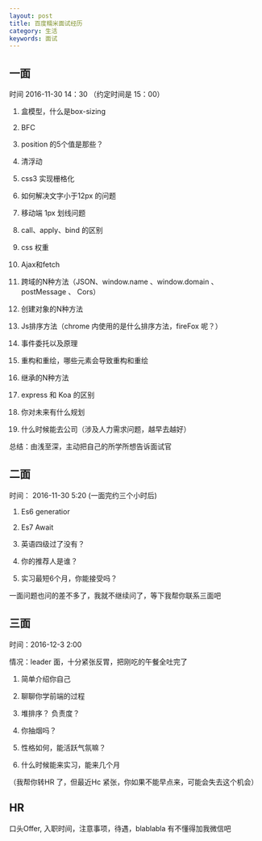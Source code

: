 ```yaml
---
layout: post
title: 百度糯米面试经历
category: 生活
keywords: 面试
---
```


## 一面

时间 2016-11-30 14：30 （约定时间是 15：00）

1. 盒模型，什么是box-sizing

2. BFC

3. position 的5个值是那些？

4. 清浮动

5. css3 实现栅格化

6. 如何解决文字小于12px 的问题

7. 移动端 1px 划线问题

8. call、apply、bind 的区别

9. css 权重

10. Ajax和fetch

11. 跨域的N种方法（JSON、window.name 、window.domain 、 postMessage 、 Cors）

12. 创建对象的N种方法

13.  Js排序方法（chrome 内使用的是什么排序方法，fireFox 呢？）

14. 事件委托以及原理

15. 重构和重绘，哪些元素会导致重构和重绘

16. 继承的N种方法

17. express 和 Koa 的区别

18. 你对未来有什么规划

19. 什么时候能去公司（涉及人力需求问题，越早去越好）

总结：由浅至深，主动把自己的所学所想告诉面试官

## 二面

时间： 2016-11-30 5:20 (一面完约三个小时后)

1. Es6 generatior

2. Es7 Await

3. 英语四级过了没有？

4. 你的推荐人是谁？

5. 实习最短6个月，你能接受吗？

一面问题也问的差不多了，我就不继续问了，等下我帮你联系三面吧

## 三面

时间：2016-12-3 2:00

情况：leader 面，十分紧张反胃，把刚吃的午餐全吐完了

1. 简单介绍你自己

2. 聊聊你学前端的过程

3. 堆排序？ 负责度？

4. 你抽烟吗？

5. 性格如何，能活跃气氛嘛？

6. 什么时候能来实习，能来几个月

（我帮你转HR 了，但最近Hc 紧张，你如果不能早点来，可能会失去这个机会）

## HR

口头Offer, 入职时间，注意事项，待遇，blablabla
有不懂得加我微信吧
